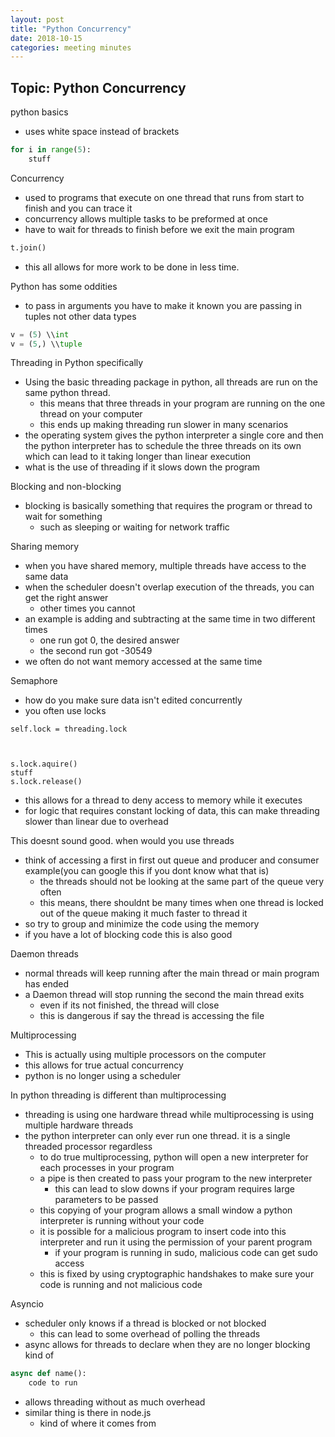 ```yaml
---
layout: post
title: "Python Concurrency"
date: 2018-10-15
categories: meeting minutes
---
```


## Topic: Python Concurrency

python basics

- uses white space instead of brackets

```python
for i in range(5):
    stuff
```

Concurrency

- used to programs that execute on one thread that runs from start to finish and you can trace it 
- concurrency allows multiple tasks to be preformed at once
- have to wait for threads to finish before we exit the main program
```python
t.join()
```

- this all allows for more work to be done in less time. 

Python has some oddities
- to pass in arguments you have to make it known you are passing in tuples not other data types
```python
v = (5) \\int
v = (5,) \\tuple
```

Threading in Python specifically

- Using the basic threading package in python, all threads are run on the same python thread.
    - this means that three threads in your program are running on the one thread on your computer
    - this ends up making threading run slower in many scenarios
- the operating system gives the python interpreter a single core and then the python interpreter has to schedule the three threads on its own which can lead to it taking longer than linear execution 
- what is the use of threading if it slows down the program

Blocking and non-blocking

- blocking is basically something that requires the program or thread to wait for something
    - such as sleeping or waiting for network traffic

Sharing memory
- when you have shared memory, multiple threads have access to the same data
- when the scheduler doesn't overlap execution of the threads, you can get the right answer
    - other times you cannot
- an example is adding and subtracting at the same time in two different times
    - one run got 0, the desired answer
    - the second run got -30549
- we often do not want memory accessed at the same time

Semaphore 
- how do you make sure data isn't edited concurrently
- you often use locks
```
self.lock = threading.lock



s.lock.aquire()
stuff
s.lock.release()
```

- this allows for a thread to deny access to memory while it executes
- for logic that requires constant locking of data, this can make threading slower than linear due to overhead 

This doesnt sound good. when would you use threads
- think of accessing a first in first out queue and producer and consumer example(you can google this if you dont know what that is)
    - the threads should not be looking at the same part of the queue very often
    - this means, there shouldnt be many times when one thread is locked out of the queue making it much faster to thread it
- so try to group and minimize the code using the memory
- if you have a lot of blocking code this is also good

Daemon threads
- normal threads will keep running after the main thread or main program has ended
- a Daemon thread will stop running the second the main thread exits
    - even if its not finished, the thread will close
    - this is dangerous if say the thread is accessing the file

Multiprocessing
- This is actually using multiple processors on the computer
- this allows for true actual concurrency
- python is no longer using a scheduler

In python threading is different than multiprocessing
- threading is using one hardware thread while multiprocessing is using multiple hardware threads
- the python interpreter can only ever run one thread. it is a single threaded processor regardless
    - to do true multiprocessing, python will open a new interpreter for each processes in your program
    - a pipe is then created to pass your program to the new interpreter
        - this can lead to slow downs if your program requires large parameters to be passed
    - this copying of your program allows a small window a python interpreter is running without your code
    - it is possible for a malicious program to insert code into this interpreter and run it using the permission of your parent program
        - if your program is running in sudo, malicious code can get sudo access
    - this is fixed by using cryptographic handshakes to make sure your code is running and not malicious code

Asyncio
- scheduler only knows if a thread is blocked or not blocked
    - this can lead to some overhead of polling the threads 
- async allows for threads to declare when they are no longer blocking kind of
```python
async def name():
    code to run
```
- allows threading without as much overhead
- similar thing is there in node.js
    - kind of where it comes from 
